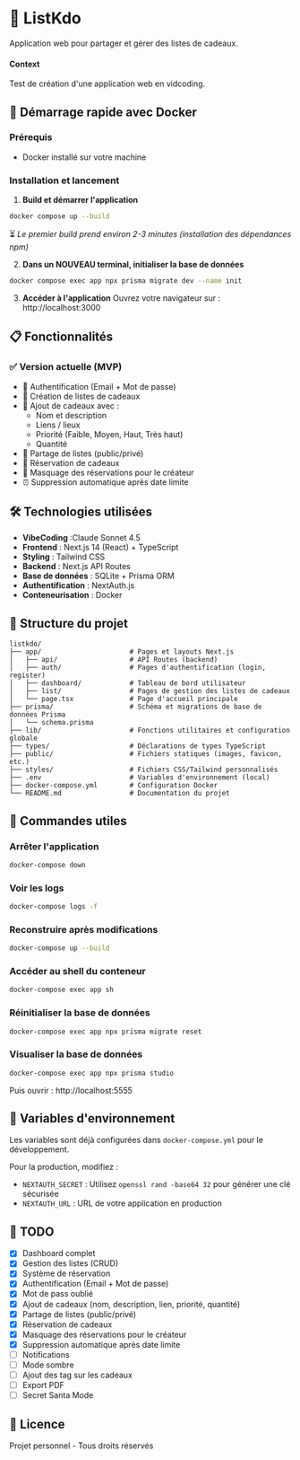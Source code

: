 # 🎁 ListKdo

Application web pour partager et gérer des listes de cadeaux.

#### Context

Test de création d'une application web en vidcoding.

## 🚀 Démarrage rapide avec Docker

### Prérequis
- Docker installé sur votre machine

### Installation et lancement

1. **Build et démarrer l'application**
```bash
docker compose up --build
```

⏳ *Le premier build prend environ 2-3 minutes (installation des dépendances npm)*

2. **Dans un NOUVEAU terminal, initialiser la base de données**
```bash
docker compose exec app npx prisma migrate dev --name init
```

3. **Accéder à l'application**
Ouvrez votre navigateur sur : http://localhost:3000

## 📋 Fonctionnalités

### ✅ Version actuelle (MVP)
- 🔐 Authentification (Email + Mot de passe)
- 📝 Création de listes de cadeaux
- 🎁 Ajout de cadeaux avec :
  - Nom et description
  - Liens / lieux
  - Priorité (Faible, Moyen, Haut, Très haut)
  - Quantité
- 🔗 Partage de listes (public/privé)
- 🎯 Réservation de cadeaux
- 👻 Masquage des réservations pour le créateur
- ⏰ Suppression automatique après date limite

## 🛠️ Technologies utilisées

- **VibeCoding** :Claude Sonnet 4.5
- **Frontend** : Next.js 14 (React) + TypeScript
- **Styling** : Tailwind CSS
- **Backend** : Next.js API Routes
- **Base de données** : SQLite + Prisma ORM
- **Authentification** : NextAuth.js
- **Conteneurisation** : Docker

## 📁 Structure du projet

```
listkdo/
├── app/                      # Pages et layouts Next.js
│   ├── api/                  # API Routes (backend)
│   ├── auth/                 # Pages d'authentification (login, register)
│   ├── dashboard/            # Tableau de bord utilisateur
│   ├── list/                 # Pages de gestion des listes de cadeaux
│   └── page.tsx              # Page d'accueil principale
├── prisma/                   # Schéma et migrations de base de données Prisma
│   └── schema.prisma
├── lib/                      # Fonctions utilitaires et configuration globale
├── types/                    # Déclarations de types TypeScript
├── public/                   # Fichiers statiques (images, favicon, etc.)
├── styles/                   # Fichiers CSS/Tailwind personnalisés
├── .env                      # Variables d'environnement (local)
├── docker-compose.yml        # Configuration Docker
└── README.md                 # Documentation du projet
```

## 🔧 Commandes utiles

### Arrêter l'application
```bash
docker-compose down
```

### Voir les logs
```bash
docker-compose logs -f
```

### Reconstruire après modifications
```bash
docker-compose up --build
```

### Accéder au shell du conteneur
```bash
docker-compose exec app sh
```

### Réinitialiser la base de données
```bash
docker-compose exec app npx prisma migrate reset
```

### Visualiser la base de données
```bash
docker-compose exec app npx prisma studio
```
Puis ouvrir : http://localhost:5555

## 📝 Variables d'environnement

Les variables sont déjà configurées dans `docker-compose.yml` pour le développement.

Pour la production, modifiez :
- `NEXTAUTH_SECRET` : Utilisez `openssl rand -base64 32` pour générer une clé sécurisée
- `NEXTAUTH_URL` : URL de votre application en production

## 🎯 TODO

- [x] Dashboard complet
- [x] Gestion des listes (CRUD)
- [x] Système de réservation
- [x] Authentification (Email + Mot de passe)
- [x] Mot de pass oublié
- [x] Ajout de cadeaux (nom, description, lien, priorité, quantité)
- [x] Partage de listes (public/privé)
- [x] Réservation de cadeaux
- [x] Masquage des réservations pour le créateur
- [x] Suppression automatique après date limite
- [ ] Notifications
- [ ] Mode sombre
- [ ] Ajout des tag sur les cadeaux
- [ ] Export PDF
- [ ] Secret Santa Mode

## 📄 Licence

Projet personnel - Tous droits réservés
